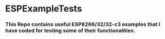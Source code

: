 # ESPExampleTests  
### This Repo contains useful ESP8266/32/32-c3 examples that I have coded for testing some of their functionalities.  

